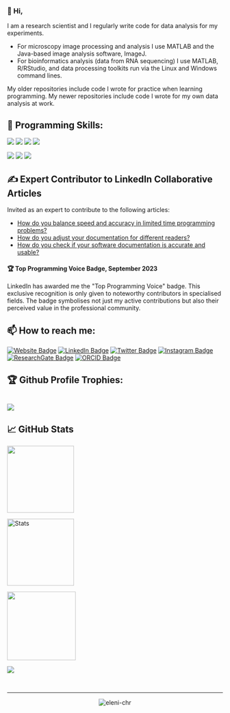 ### 👋 Hi,

I am a research scientist and I regularly write code for data analysis for my experiments.

- For microscopy image processing and analysis I use MATLAB and the Java-based image analysis software, ImageJ.
- For bioinformatics analysis (data from RNA sequencing) I use MATLAB, R/RStudio, and data processing toolkits run via the Linux and Windows command lines.

My older repositories include code I wrote for practice when learning programming. My newer repositories include code I wrote for my own data analysis at work.

## 💼 Programming Skills:

![](https://img.shields.io/badge/Code-MATLAB-informational?style=flat&color=f3b745)
![](https://img.shields.io/badge/Code-R-informational?style=flat&logo=r&logoColor=white&color=f3b745)
![](https://img.shields.io/badge/Code-Python-informational?style=flat&logo=python&logoColor=white&color=f3b745)
![](https://img.shields.io/badge/Code-Java-informational?style=flat&logo=java&logoColor=white&color=f3b745)

![](https://img.shields.io/badge/App-RStudio-informational?style=flat&logo=rstudio&logoColor=white&color=f3b745)
![](https://img.shields.io/badge/App-ImageJ-informational?style=flat&logo=imagej&logoColor=white&color=f3b745)
![](https://img.shields.io/badge/App-OpenSCAD-informational?style=flat&color=f3b745)

## ✍️ Expert Contributor to LinkedIn Collaborative Articles

Invited as an expert to contribute to the following articles:
- [How do you balance speed and accuracy in limited time programming problems?](https://www.linkedin.com/advice/3/how-do-you-balance-speed-accuracy-limited-time-programming?trackingId=AIc2O7vhwH43aYefmyEZkQ%3D%3D&updateUrn=urn%3Ali%3Aactivity%3A7099331315279228928&trk=fv)
- [How do you adjust your documentation for different readers?](https://www.linkedin.com/advice/0/how-do-you-adjust-your-documentation-different-readers?trackingId=2npx%2BHe5SNBj5g%2FVFaIGCQ%3D%3D&updateUrn=urn%3Ali%3Aactivity%3A7099321401269972992&trk=fv)
- [How do you check if your software documentation is accurate and usable?](https://www.linkedin.com/advice/0/how-do-you-check-your-software-documentation-accurate?trackingId=CNrb0Jg0azmS7pDFa0bVBA%3D%3D&updateUrn=urn%3Ali%3Aactivity%3A7099328731164340224&trk=fv)

#### 🏆 Top Programming Voice Badge, September 2023

LinkedIn has awarded me the "Top Programming Voice" badge. This exclusive recognition is only given to noteworthy contributors in specialised fields. The badge symbolises not just my active contributions but also their perceived value in the professional community.

## 📫 How to reach me:

[![Website Badge](https://img.shields.io/badge/Website-informational?style=flat&color=FF9E0F)](https://elenichr.com)
[![LinkedIn Badge](https://img.shields.io/badge/LinkedIn-informational?style=flat&logo=linkedin&logoColor=white&color=0D76A8)](https://www.linkedin.com/in/elenichristoforidou/)
[![Twitter Badge](https://img.shields.io/badge/Twitter-informational?style=flat&logo=twitter&logoColor=white&color=1DA1F2)](https://twitter.com/DrEleniChristof)
[![Instagram Badge](https://img.shields.io/badge/Instagram-informational?style=flat&logo=instagram&logoColor=white&color=E4405F)](https://www.instagram.com/neuroscientist.at.work)
[![ResearchGate Badge](https://img.shields.io/badge/ResearchGate-informational?style=flat&logo=researchgate&logoColor=white&color=00CCBB)](https://www.researchgate.net/profile/Eleni_Christoforidou2)
[![ORCID Badge](https://img.shields.io/badge/ORCID-informational?style=flat&logo=orcid&logoColor=white&color=A6CE39)](https://orcid.org/0000-0002-9352-4908)

## 🏆 Github Profile Trophies:

<br />
<a href="https://github.com/ryo-ma/github-profile-trophy">
 <img src="https://github-profile-trophy.vercel.app/?username=eleni-chr&column=8&theme=transparent"/>
</a>

## 📈 GitHub Stats

<p align="left">
  <img height="156em" src="https://github-readme-stats.vercel.app/api/top-langs/?username=eleni-chr&hide=html&layout=compact&theme=transparent&langs_count=10"/>
</p>

<p align="left">
  <img height="156em" src="https://github-readme-stats.vercel.app/api?username=eleni-chr&show_icons=true&line_height=27&count_private=true&theme=transparent&count_private=true&include_all_commits=true" alt="Stats"/>
</p>

<p align="left">
 <img height="160em" src="https://github-readme-streak-stats.herokuapp.com/?user=eleni-chr&theme=transparent&hide_border=false"/>
</p>

<p align="left">
  <img src="http://github-profile-summary-cards.vercel.app/api/cards/profile-details?username=eleni-chr&theme=default"/>
</p>

<br/>
<hr/>
  
<p align="center"> <img src="https://komarev.com/ghpvc/?username=eleni-chr&label=Visitors&color=0088cc&style=flat-square" alt="eleni-chr" /> </p>
